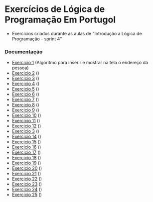 
# Exercícios de Lógica de Programação Em Portugol


- Exercícios criados durante as aulas de "Introdução a Lógica de Programação - sprint 4"
###


 ### Documentação

- [Exercicio 1](https://github.com/Cristhian-Cezar/beacademy-devstart-logicadeprogramacao/blob/main/exercicio-1.txt) (Algoritmo para inserir e mostrar na tela o endereço da pessoa)
- [Exercicio 2](https://github.com/Cristhian-Cezar/beacademy-devstart-logicadeprogramacao/blob/main/exercicio-2.txt) ()
- [Exercicio 3](https://link-da-documentação) ()
- [Exercicio 4](https://link-da-documentação) ()
- [Exercicio 5](https://link-da-documentação) ()
- [Exercicio 6](https://link-da-documentação) ()
- [Exercicio 7](https://link-da-documentação) ()
- [Exercicio 8](https://link-da-documentação) ()
- [Exercicio 9](https://link-da-documentação) ()
- [Exercicio 10](https://link-da-documentação) ()
- [Exercicio 11](https://link-da-documentação) ()
- [Exercicio 12](https://link-da-documentação) ()
- [Exercicio 3](https://link-da-documentação) ()
- [Exercicio 14](https://link-da-documentação) ()
- [Exercicio 15](https://link-da-documentação) ()
- [Exercicio 16](https://link-da-documentação) ()
- [Exercicio 17](https://link-da-documentação) ()
- [Exercicio 18](https://link-da-documentação) ()
- [Exercicio 19](https://link-da-documentação) ()
- [Exercicio 20](https://link-da-documentação) ()
- [Exercicio 21](https://link-da-documentação) ()
- [Exercicio 22](https://link-da-documentação) ()
- [Exercicio 23](https://link-da-documentação) ()
- [Exercicio 24](https://link-da-documentação) ()
- [Exercicio 25](https://link-da-documentação) ()

